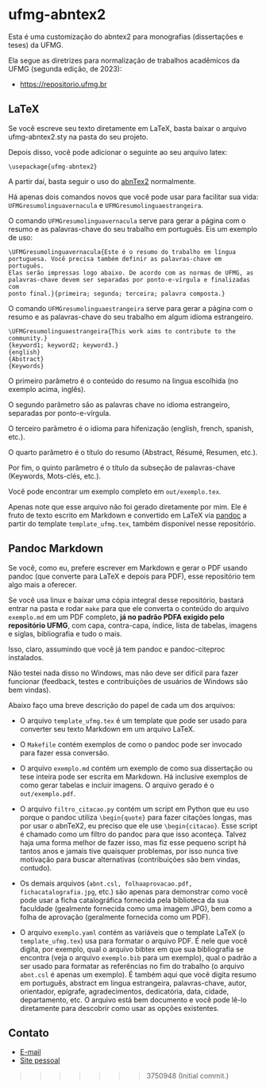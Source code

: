 # ufmg-abntex2

Esta é uma customização do abntex2 para monografias (dissertações e teses) da UFMG.

Ela segue as diretrizes para normalização de trabalhos acadêmicos da UFMG (segunda edição, de 2023):

- https://repositorio.ufmg.br

## LaTeX

Se você escreve seu texto diretamente em LaTeX, basta baixar o arquivo ufmg-abntex2.sty na pasta do seu projeto.

Depois disso, você pode adicionar o seguinte ao seu arquivo latex:


    \usepackage{ufmg-abntex2}


A partir daí, basta seguir o uso do [abnTex2](https://github.com/abntex/abntex2) normalmente.

Há apenas dois comandos novos que você pode usar para facilitar sua vida: `UFMGresumolinguavernacula` e `UFMGresumolinguaestrangeira`.

O comando `UFMGresumolinguavernacula` serve para gerar a página com o resumo e as palavras-chave do seu trabalho em português.
Eis um exemplo de uso:

    \UFMGresumolinguavernacula{Este é o resumo do trabalho em língua
    portuguesa. Você precisa também definir as palavras-chave em português.
    Elas serão impressas logo abaixo. De acordo com as normas de UFMG, as
    palavras-chave devem ser separadas por ponto-e-vírgula e finalizadas com
    ponto final.}{primeira; segunda; terceira; palavra composta.}

O comando `UFMGresumolinguaestrangeira` serve para gerar a página com o resumo e as palavras-chave do seu trabalho em algum idioma estrangeiro.

    \UFMGresumolinguaestrangeira{This work aims to contribute to the community.}
    {keyword1; keyword2; keyword3.}
    {english}
    {Abstract}
    {Keywords}

O primeiro parâmetro é o conteúdo do resumo na lingua escolhida (no exemplo acima, inglês).

O segundo parâmetro são as palavras chave no idioma estrangeiro, separadas por ponto-e-vírgula.

O terceiro parâmetro é o idioma para hifenização (english, french, spanish, etc.).

O quarto parâmetro é o título do resumo (Abstract, Résumé, Resumen, etc.).

Por fim, o quinto parâmetro é o título da subseção de palavras-chave (Keywords, Mots-clés, etc.).

Você pode encontrar um exemplo completo em `out/exemplo.tex`.

Apenas note que esse arquivo não foi gerado diretamente por mim.
Ele é fruto de texto escrito em Markdown e convertido em LaTeX via [pandoc](https://www.pandoc.org) a partir do template `template_ufmg.tex`, também disponível nesse repositório.

## Pandoc Markdown 

Se você, como eu, prefere escrever em Markdown e gerar o PDF usando pandoc (que converte para LaTeX e depois para PDF), esse repositório tem algo mais a oferecer.

Se você usa linux e baixar uma cópia integral desse repositório, bastará entrar na pasta e rodar `make` para que ele converta o conteúdo do arquivo `exemplo.md` em um PDF completo, **já no padrão PDFA exigido pelo repositório UFMG**, com capa, contra-capa, índice, lista de tabelas, imagens e siglas, bibliografia e tudo o mais.

Isso, claro, assumindo que você já tem pandoc e pandoc-citeproc instalados.

Não testei nada disso no Windows, mas não deve ser difícil para fazer funcionar (feedback, testes e contribuições de usuários de Windows são bem vindas).

Abaixo faço uma breve descrição do papel de cada um dos arquivos:

- O arquivo `template_ufmg.tex` é um template que pode ser usado para converter seu texto Markdown em um arquivo LaTeX.

- O `Makefile` contém exemplos de como o pandoc pode ser invocado para fazer essa conversão.

- O arquivo `exemplo.md` contém um exemplo de como sua dissertação ou tese inteira pode ser escrita em Markdown. Há inclusive exemplos de como gerar tabelas e incluir imagens. O arquivo gerado é o `out/exemplo.pdf`.

- O arquivo `filtro_citacao.py` contém um script em Python que eu uso porque o pandoc utiliza `\begin{quote}` para fazer citações longas, mas por usar o abnTeX2, eu preciso que ele use `\begin{citacao}`. Esse script é chamado como um filtro do pandoc para que isso aconteça. Talvez haja uma forma melhor de fazer isso, mas fiz esse pequeno script há tantos anos e jamais tive quaisquer problemas, por isso nunca tive motivação para buscar alternativas (contribuições são bem vindas, contudo).

- Os demais arquivos (`abnt.csl, folhaaprovacao.pdf, fichacatalografia.jpg`, etc.) são apenas para demonstrar como você pode usar a ficha catalográfica fornecida pela biblioteca da sua faculdade (gealmente fornecida como uma imagem JPG), bem como a folha de aprovação (geralmente fornecida como um PDF).

- O arquivo `exemplo.yaml` contém as variáveis que o template LaTeX (o `template_ufmg.tex`) usa para formatar o arquivo PDF. É nele que você digita, por exemplo, qual o arquivo bibtex em que sua bibliografia se encontra (veja o arquivo `exemplo.bib` para um exemplo), qual o padrão a ser usado para formatar as referências no fim do trabalho (o arquivo `abnt.csl` é apenas um exemplo). É também aqui que você digita resumo em português, abstract em lingua estrangeira, palavras-chave, autor, orientador, epígrafe, agradecimentos, dedicatória, data, cidade, departamento, etc. O arquivo está bem documento e você pode lê-lo diretamente para descobrir como usar as opções existentes.

## Contato

+ [E-mail](mailto:carlos@cbarth.me)
+ [Site pessoal](https://cbarth.me)

>>>>>>> 3750948 (Initial commit.)
